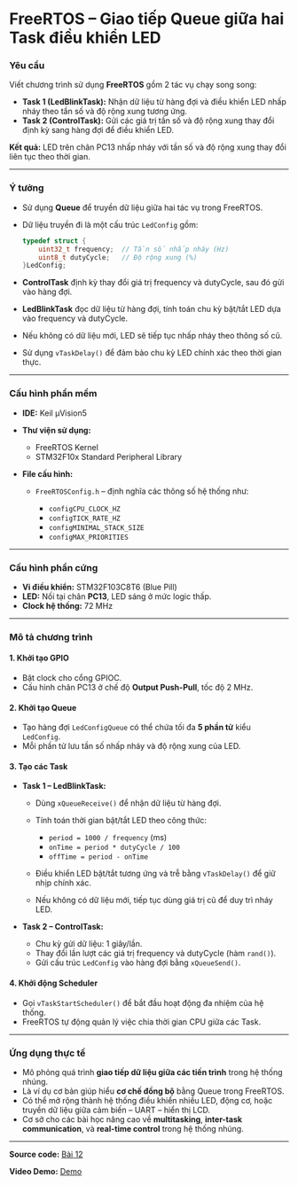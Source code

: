 # FreeRTOS – Giao tiếp Queue giữa hai Task điều khiển LED

### Yêu cầu

Viết chương trình sử dụng **FreeRTOS** gồm 2 tác vụ chạy song song:

* **Task 1 (LedBlinkTask):** Nhận dữ liệu từ hàng đợi và điều khiển LED nhấp nháy theo tần số và độ rộng xung tương ứng.
* **Task 2 (ControlTask):** Gửi các giá trị tần số và độ rộng xung thay đổi định kỳ sang hàng đợi để điều khiển LED.

**Kết quả:** LED trên chân PC13 nhấp nháy với tần số và độ rộng xung thay đổi liên tục theo thời gian.

---

### Ý tưởng

* Sử dụng **Queue** để truyền dữ liệu giữa hai tác vụ trong FreeRTOS.
* Dữ liệu truyền đi là một cấu trúc `LedConfig` gồm:

  ```c
  typedef struct {
      uint32_t frequency;  // Tần số nhấp nháy (Hz)
      uint8_t dutyCycle;   // Độ rộng xung (%)
  }LedConfig;
  ```
* **ControlTask** định kỳ thay đổi giá trị frequency và dutyCycle, sau đó gửi vào hàng đợi.
* **LedBlinkTask** đọc dữ liệu từ hàng đợi, tính toán chu kỳ bật/tắt LED dựa vào frequency và dutyCycle.
* Nếu không có dữ liệu mới, LED sẽ tiếp tục nhấp nháy theo thông số cũ.
* Sử dụng `vTaskDelay()` để đảm bảo chu kỳ LED chính xác theo thời gian thực.

---

### Cấu hình phần mềm

* **IDE:** Keil µVision5
* **Thư viện sử dụng:**

  * FreeRTOS Kernel
  * STM32F10x Standard Peripheral Library
* **File cấu hình:**

  * `FreeRTOSConfig.h` – định nghĩa các thông số hệ thống như:

    * `configCPU_CLOCK_HZ`
    * `configTICK_RATE_HZ`
    * `configMINIMAL_STACK_SIZE`
    * `configMAX_PRIORITIES`

---

### Cấu hình phần cứng

* **Vi điều khiển:** STM32F103C8T6 (Blue Pill)
* **LED:** Nối tại chân **PC13**, LED sáng ở mức logic thấp.
* **Clock hệ thống:** 72 MHz

---

### Mô tả chương trình

#### 1. Khởi tạo GPIO

* Bật clock cho cổng GPIOC.
* Cấu hình chân PC13 ở chế độ **Output Push-Pull**, tốc độ 2 MHz.

#### 2. Khởi tạo Queue

* Tạo hàng đợi `LedConfigQueue` có thể chứa tối đa **5 phần tử** kiểu `LedConfig`.
* Mỗi phần tử lưu tần số nhấp nháy và độ rộng xung của LED.

#### 3. Tạo các Task

* **Task 1 – LedBlinkTask:**

  * Dùng `xQueueReceive()` để nhận dữ liệu từ hàng đợi.
  * Tính toán thời gian bật/tắt LED theo công thức:

    * `period = 1000 / frequency` (ms)
    * `onTime = period * dutyCycle / 100`
    * `offTime = period - onTime`
  * Điều khiển LED bật/tắt tương ứng và trễ bằng `vTaskDelay()` để giữ nhịp chính xác.
  * Nếu không có dữ liệu mới, tiếp tục dùng giá trị cũ để duy trì nháy LED.

* **Task 2 – ControlTask:**

  * Chu kỳ gửi dữ liệu: 1 giây/lần.
  * Thay đổi lần lượt các giá trị frequency và dutyCycle (hàm `rand()`).
  * Gửi cấu trúc `LedConfig` vào hàng đợi bằng `xQueueSend()`.

#### 4. Khởi động Scheduler

* Gọi `vTaskStartScheduler()` để bắt đầu hoạt động đa nhiệm của hệ thống.
* FreeRTOS tự động quản lý việc chia thời gian CPU giữa các Task.

---

### Ứng dụng thực tế

* Mô phỏng quá trình **giao tiếp dữ liệu giữa các tiến trình** trong hệ thống nhúng.
* Là ví dụ cơ bản giúp hiểu **cơ chế đồng bộ** bằng Queue trong FreeRTOS.
* Có thể mở rộng thành hệ thống điều khiển nhiều LED, động cơ, hoặc truyền dữ liệu giữa cảm biến – UART – hiển thị LCD.
* Cơ sở cho các bài học nâng cao về **multitasking**, **inter-task communication**, và **real-time control** trong hệ thống nhúng.

---
**Source code:** [Bài 12](main.c)  

**Video Demo:** [Demo](https://drive.google.com/file/d/1xVIidrJJnMDRVxv5WBiCA5UfqnloDLT2/view?usp=sharing)


